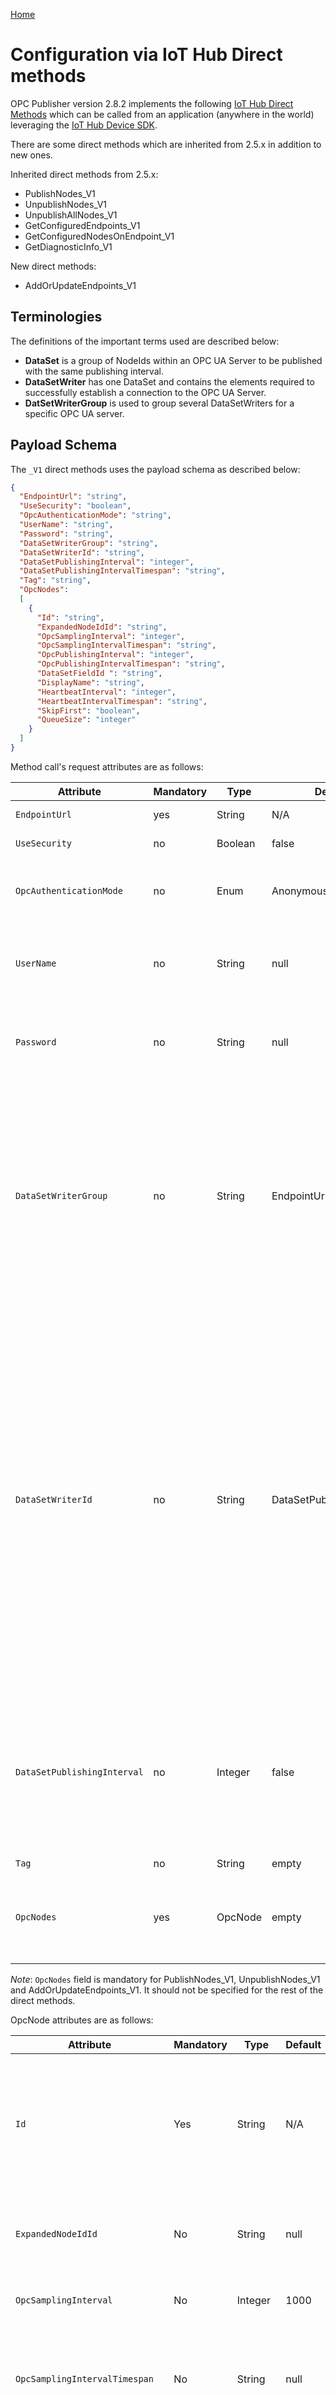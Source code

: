 [Home](../../readme.md)

# Configuration via IoT Hub Direct methods

OPC Publisher version 2.8.2 implements the following [IoT Hub Direct Methods](https://docs.microsoft.com/azure/iot-hub/iot-hub-devguide-direct-methods) which can be called from an application (anywhere in the world) leveraging the [IoT Hub Device SDK](https://docs.microsoft.com/azure/iot-hub/iot-hub-devguide-sdks).

There are some direct methods which are inherited from 2.5.x in addition to new ones.

Inherited direct methods from 2.5.x:

- PublishNodes_V1
- UnpublishNodes_V1
- UnpublishAllNodes_V1
- GetConfiguredEndpoints_V1
- GetConfiguredNodesOnEndpoint_V1
- GetDiagnosticInfo_V1

New direct methods:

- AddOrUpdateEndpoints_V1

## Terminologies

The definitions of the important terms used are described below:

- __DataSet__ is a group of NodeIds within an OPC UA Server to be published with the same publishing interval.
- __DataSetWriter__ has one DataSet and contains the elements required to successfully establish a connection to the OPC UA Server.
- __DatSetWriterGroup__ is used to group several DataSetWriters for a specific OPC UA server.

## Payload Schema

The `_V1` direct methods  uses the  payload schema as described below:

```json
{
  "EndpointUrl": "string",
  "UseSecurity": "boolean",
  "OpcAuthenticationMode": "string",
  "UserName": "string",
  "Password": "string",
  "DataSetWriterGroup": "string",
  "DataSetWriterId": "string",
  "DataSetPublishingInterval": "integer",
  "DataSetPublishingIntervalTimespan": "string",
  "Tag": "string",
  "OpcNodes":
  [
    {
      "Id": "string",
      "ExpandedNodeIdId": "string",
      "OpcSamplingInterval": "integer",
      "OpcSamplingIntervalTimespan": "string",
      "OpcPublishingInterval": "integer",
      "OpcPublishingIntervalTimespan": "string",
      "DataSetFieldId ": "string",
      "DisplayName": "string",
      "HeartbeatInterval": "integer",
      "HeartbeatIntervalTimespan": "string",
      "SkipFirst": "boolean",
      "QueueSize": "integer"
    }
  ]
}
```

Method call's request attributes are as follows:

| Attribute                   | Mandatory | Type    | Default                   | Description                                                  |
| --------------------------- | --------- | ------- | ------------------------- | ------------------------------------------------------------ |
| `EndpointUrl`               | yes       | String  | N/A                       | The OPC UA Server’s endpoint URL                             |
| `UseSecurity`               | no        | Boolean | false                     | Desired opc session security mode                            |
| `OpcAuthenticationMode`     | no        | Enum    | Anonymous                 | Enum to specify the session authentication.<br>Options: Anonymous, UserName |
| `UserName`                  | no        | String  | null                      | The username for the session authentication<br>Mandatory if OpcAuthentication mode is UserName |
| `Password`                  | no        | String  | null                      | The password for the session authentication<br>Mandatory if OpcAuthentication mode is UserName |
| `DataSetWriterGroup`        | no        | String  | EndpointUrl               | The writer group collecting datasets defined for a certain <br>endpoint uniquely identified by the above attributes. <br>This is used to identify the session opened into the <br>server. The default value consists of the EndpointUrl string, <br>followed by a deterministic hash composed of the <br>EndpointUrl, security and authentication attributes. |
| `DataSetWriterId`           | no        | String  | DataSetPublishingInterval | The unique identifier for a data set writer used to collect <br>opc nodes to be semantically grouped and published with <br>a same publishing interval. <br>When not specified a string representing the common <br>publishing interval of the nodes in the data set collection. <br>This the DataSetWriterId  uniquely identifies a data set <br>within a DataSetGroup. The unicity is determined <br>using the provided DataSetWriterId and the publishing <br>interval of the grouped OpcNodes.  An individual <br>subscription is created for each DataSetWriterId |
| `DataSetPublishingInterval` | no        | Integer | false                     | The publishing interval used for a grouped set of nodes <br>under a certain DataSetWriter. When defined it <br>overrides the OpcPublishingInterval value in the OpcNodes <br>if grouped underneath a DataSetWriter. |
| `Tag`                       | no        | String  | empty                     | TODO                                                         |
| `OpcNodes`                  | yes       | OpcNode | empty                     | The DataSet collection grouping the nodes to be published for <br>the specific DataSetWriter defined above. |

_Note_: `OpcNodes` field is mandatory for PublishNodes_V1, UnpublishNodes_V1 and AddOrUpdateEndpoints_V1. It should not be specified for the rest of the direct methods.

OpcNode attributes are as follows:

| Attribute                       | Mandatory | Type    | Default | Description                                                  |
| ------------------------------- | --------- | ------- | ------- | ------------------------------------------------------------ |
| `Id`                            | Yes       | String  | N/A     | The node Id to be published in the opc ua server. <br>Can be specified as NodeId or Expanded NodeId <br>in as per opc ua spec, or as ExpandedNodeId IIoT format <br>{NamespaceUi}#{NodeIdentifier}. |
| `ExpandedNodeIdId`              | No        | String  | null    | Backwards compatibility form for Id attribute. Must be <br>specified as expanded node Id as per OPC UA Spec. |
| `OpcSamplingInterval`           | No        | Integer | 1000    | The sampling interval for the monitored item to be <br>published. Value expressed in milliseconds. |
| `OpcSamplingIntervalTimespan`   | No        | String  | null    | The sampling interval for the monitored item to be <br>published. Value expressed in Timespan <br>string({d.hh:mm:dd.fff}). <br>Ignored when OpcSamplingInterval is present. |
| `OpcPublishingInterval`         | No        | Integer | 1000    | The publishing interval for the monitored item to be <br>published. Value expressed in milliseconds. <br>This value will be overwritten when a publishing interval <br>is explicitly defined in the DataSetWriter owning this OpcNode. |
| `OpcPublishingIntervalTimespan` | No        | String  | null    | The publishing interval for the monitored item to be <br>published. Value expressed in Timespan <br>string({d.hh:mm:dd.fff}). <br>This value will be overwritten when a publishing interval <br>is explicitly defined in the DataSetWriter owning this OpcNode. <br>Ignored when OpcPublishingInterval is present |
| `DataSetFieldId`                | No        | String  | null    | A user defined tag used to identify the Field in the <br>DataSet telemetry message when publisher runs in <br>PubSub message mode. |
| `DisplayName`                   | No        | String  | null    | A user defined tag to be added to the telemetry message <br>when publisher runs in Samples message mode. |
| `HeartbeatInterval`             | No        | Integer | 0       | The interval used for the node to publish a value (a publisher <br>cached one) even if the value has not been <br>changed at the source. This value is represented in seconds. <br>0 means the heartbeat mechanism is disabled. <br>This value is ignored when HeartbeatIntervalTimespan is present |
| `HeartbeatIntervalTimespan`     | No        | String  | null    | The interval used for the node to publish a value (a publisher <br>cached one) even if the value has not been <br>changed at the source. This value is represented in seconds. <br>Value expressed in Timespan string({d.hh:mm:dd.fff}). |
| `SkipFirst`                     | No        | Boolean | false   | Instructs the publisher not to add to telemetry the<br> Initial DataChange (after subscription activation) for this OpcNode. |
| `QueueSize`                     | No        | Integer | 1       | The desired QueueSize for the monitored item to be published. |

_Note_: __Id__ field may be omitted when ExpandedNodeIdId is present.

Now let's dive into each direct method request and response payloads with examples.

__TODO__: Update the responses in 2.8.2 after backwards compatibility fixes.

## PublishNodes_V1

PublishNodes enables a client to add a set of nodes to be published for a specific [`DataSetWriter`](publisher-directmethods.md#terminologies). When a `DataSetWriter` already exists, the nodes are incrementally added to the very same [`dataset`](publisher-directmethods.md#terminologies). When it does not already exist, a new `DataSetWriter` is created with the initial set of nodes contained in the request.

  _Request_: follows strictly the request [payload schema](publisher-directmethods.md#payload-schema), the `OpcNodes` attribute being mandatory.

  _Response_: when successful Status 200 and an empty json (`{}`) as payload

  _Exceptions_: an exception is thrown when method call returns status other than 200

  _Example_:

  > _Method Name_: `PublishNodes_V1`
  >
  > _Request_:
  >
  > ```json
  > {
  >   "EndpointUrl":"opc.tcp://opcplc:50000/",
  >   "DataSetWriterGroup":"Asset0",
  >   "DataSetWriterId":"DataFlow0",
  >   "DataSetPublishingInterval":5000,
  >   "OpcNodes":[
  >     {
  >       "Id":"nsu=http://microsoft.com/Opc/OpcPlc/;s=FastUInt0"
  >     }
  >   ]
  > }
  > ```
  >
  > _Response_:
  >
  > ```json
  > {
  >   "status":200,
  >   "payload":{
  >   }
  > }
  > ```

## UnpublishNodes_V1

UnpublishNodes method enables a client to remove nodes from a previously configured DataSetWriter.
If value of `OpcNodes` attribute is `null` or empty list then the whole DataSetWriter entity is completely removed.

_Note_: If all the nodes from a DataSet are to be unpublished, the DataSetWriter entity is completely removed from the configuration storage.

  _Request_:  follows strictly the request payload schema, the `OpcNodes` attribute being mandatory.

  _Response_: when successful - Status 200 and an empty json (`{}`) as Payload

  _Exceptions_: a response corresponding to an exception will be returned if:

  - request payload contains an endpoint (DataSet) that is not present in publisher configuration

  - request payload contains a node that is not present in publisher configuration

  _Example_:

  > _Method Name_: `UnpublishNodes_V1`
  >
  > _Request_:
  >
  > ```json
  > {
  >   "EndpointUrl":"opc.tcp://opcplc:50000/",
  >   "DataSetWriterGroup":"Asset0",
  >   "DataSetWriterId":"DataFlow0",
  >   "DataSetPublishingInterval":5000,
  >   "OpcNodes":[
  >     {
  >       "Id":"nsu=http://microsoft.com/Opc/OpcPlc/;s=FastUInt0"
  >     }
  >   ]
  > }
  > ```
  >
  > _Response_:
  >
  > ```json
  > {
  >   "status":200,
  >   "payload":{
  >   }
  > }
  > ```

## UnpublishAllNodes_V1

UnpublishAllNodes method enables a client to remove all the nodes from a previously configured DataSetWriter. The DataSetWriter entity will be completely removed from the configuration storage.

  _Request_: follows strictly the request payload schema, the `OpcNodes` attribute should be excluded.

  _Response_: when successful - Status 200 and an empty json (`{}`) as Payload

  _Exceptions_: a response corresponding to an exception will be returned if:

  - request payload contains an endpoint (DataSet) that is not present in publisher configuration

  - request payload contains `OpcNodes`

  _Example_:

  > _Method Name_: `UnpublishAllNodes_V1`
  >
  > _Payload_:
  >
  > ```json
  > {
  >   "EndpointUrl":"opc.tcp://opcplc:50000",
  >   "DataSetWriterGroup":"Server0",
  >   "DataSetWriterId":"Device0",
  >   "DataSetPublishingInterval":5000
  > }
  > ```
  >
  > _Response_:
  >
  > ```json
  > {
  >   "status":200,
  >   "payload":{
  >   }
  > }
  > ```

## GetConfiguredEndpoints_V1

Returns the configured endpoints (Datasets)

  _Request_: {}

  _Response_: list of Endpoints configured (and optional parameters).

  _Exceptions_: an exception is thrown when method call returns status other than 200

  _Example_:

  > _Method Name_: `GetConfiguredEndpoints_V1`
  >
  > _Response_:
  >
  > ```json
  > {
  >   "status":200,
  >   "payload":[
  >     {
  >       "EndpointUrl":"opc.tcp://opcplc:50000/",
  >       "DataSetWriterGroup":"Server0",
  >       "DataSetWriterId":"Device0",
  >       "DataSetPublishingInterval":5000
  >     },
  >     {
  >       "EndpointUrl":"opc.tcp://opcplc:50001/"
  >     }
  >   ]
  > }
  > ```

## GetConfiguredNodesOnEndpoint_V1

Returns the nodes configured for one Endpoint (Dataset)

  _Request_: contains the elements necessary to uniquely identify a Dataset. The EndpointUrl is mandatory in the request, the other attributes are optional and can be used to refine your result.

  _Response_: list of `OpcNodes` configured for the selected Endpoint (and optional parameters).

  _Exceptions_: an exception is thrown when method call returns status other than 200

  _Example_:

  > _Method Name_: `GetConfiguredNodesOnEndpoints_V1`
  >
  > _Payload_:
  >
  > ```json
  > {
  >   "EndpointUrl":"opc.tcp://192.168.100.20:50000"
  > }
  > ```
  >
  > _Response_:
  >
  > ```json
  > {
  >   "status":200,
  >   "payload":[
  >     {
  >       "id":"nsu=http://microsoft.com/Opc/OpcPlc/;s=SlowUInt1",
  >       "opcSamplingInterval":3000,
  >       "opcSamplingIntervalTimespan":"00:00:03",
  >       "heartbeatInterval":0,
  >       "heartbeatIntervalTimespan":"00:00:00"
  >     }
  >   ]
  > }
  > ```

## GetDiagnosticInfo_V1

Returns a list of actual metrics for every endpoint (Dataset) .

  _Request_: none

  _Response_: list of actual metrics for every endpoint (Dataset).

  _Exceptions_: an exception is thrown when method call returns status other than 200

  _Example_:

  > _Method Name_: `GetDiagnosticInfo_V1`
  >
  > _Response_:
  >
  > ```json
  > {
  >   "status":200,
  >   "payload":[
  >     {
  >       "EndpointInfo":{
  >         "EndpointUrl":"opc.tcp://opcplc:50000/",
  >         "DataSetWriterGroup":"Server0",
  >         "UseSecurity":"false",
  >         "OpcAuthenticationMode":"UsernamePassword",
  >         "OpcAuthenticationUsername":"Usr"
  >       },
  >       "SentMessagesPerSec":"2.6",
  >       "IngestionDuration":"{00:00:25.5491702}",
  >       "IngressDataChanges":"25",
  >       "IngressValueChanges":"103",
  >       "IngressBatchBlockBufferSize":"0",
  >       "EncodingBlockInputSize":"0",
  >       "EncodingBlockOutputSize":"0",
  >       "EncoderNotificationsProcessed":"83",
  >       "EncoderNotificationsDropped":"0",
  >       "EncoderIoTMessagesProcessed":"2",
  >       "EncoderAvgNotificationsMessage":"41.5",
  >       "EncoderAvgIoTMessageBodySize":"6128",
  >       "EncoderAvgIoTChunkUsage":"1.158034",
  >       "EstimatedIoTChunksPerDay":"13526.858105160689",
  >       "OutgressBatchBlockBufferSize":"0",
  >       "OutgressInputBufferCount":"0",
  >       "OutgressInputBufferDropped":"0",
  >       "OutgressIoTMessageCount":"0",
  >       "ConnectionRetries":"0",
  >       "OpcEndpointConnected":"true",
  >       "MonitoredOpcNodesSucceededCount":"5",
  >       "MonitoredOpcNodesFailedCount":"0"
  >     }
  >   ]
  > }
  > ```

## AddOrUpdateEndpoints_V1

This method enables to perform a complete `published_nodes.json` update as well as update multiple
endpoints (DataSets) at once. Unlike `PublishNodes_V1` method, `AddOrUpdateEndpoints_V1`  completely
changes the node set for an endpoint (DataSet) with the one provided in the method's request payload.
Furthermore, by providing an empty list of nodes in the request, the user can remove completely the
previously configured nodes for a specific endpoint (DataSet).

  _Request_: represents a list of objects which should strictly follow the request payload schema as
  described above. The `OpcNodes` attribute being empty list or `null` will be interpreted as a removal
  request for that endpoint (DataSet).

  _Response_: when successful - Status 200 and an empty json (`{}`) as payload

  _Exceptions_: a response corresponding to an exception will be returned if:

  - request payload contains deletion request for an endpoint (DataSet) that is not present in publisher configuration

  - request payload contains two or more entries for the same endpoint (DataSet)

  _Example_:
  > _Method Name_: `AddOrUpdateEndpoints_V1`
  >
  > _Payload_:
  >
  > ```json
  > [
  >   {
  >     "EndpointInfo":{
  >       "EndpointUrl":"opc.tcp://opcplc:50000/",
  >       "DataSetWriterGroup":"Server0",
  >       "UseSecurity":"false",
  >       "OpcAuthenticationMode":"UsernamePassword",
  >       "OpcAuthenticationUsername":"Usr"
  >     },
  >     "SentMessagesPerSec":"2.6",
  >     "IngestionDuration":"{00:00:25.5491702}",
  >     "IngressDataChanges":"25",
  >     "IngressValueChanges":"103",
  >     "IngressBatchBlockBufferSize":"0",
  >     "EncodingBlockInputSize":"0",
  >     "EncodingBlockOutputSize":"0",
  >     "EncoderNotificationsProcessed":"83",
  >     "EncoderNotificationsDropped":"0",
  >     "EncoderIoTMessagesProcessed":"2",
  >     "EncoderAvgNotificationsMessage":"41.5",
  >     "EncoderAvgIoTMessageBodySize":"6128",
  >     "EncoderAvgIoTChunkUsage":"1.158034",
  >     "EstimatedIoTChunksPerDay":"13526.858105160689",
  >     "OutgressBatchBlockBufferSize":"0",
  >     "OutgressInputBufferCount":"0",
  >     "OutgressInputBufferDropped":"0",
  >     "OutgressIoTMessageCount":"0",
  >     "ConnectionRetries":"0",
  >     "OpcEndpointConnected":"true",
  >     "MonitoredOpcNodesSucceededCount":"5",
  >     "MonitoredOpcNodesFailedCount":"0"
  >   }
  > ]
  > ```
  >
  > _Response_:
  >
  > ```json
  > {
  >   "status": 200,
  >   "payload": {}
  > }
  > ```
